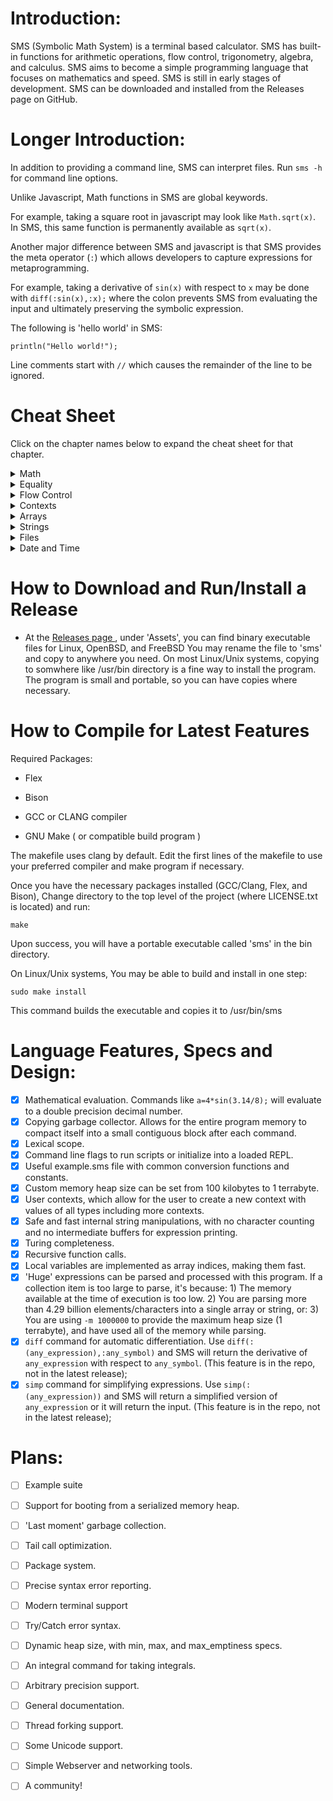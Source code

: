 # Introduction:
SMS (Symbolic Math System) is a terminal based calculator. SMS has built-in functions for arithmetic operations, flow control, trigonometry, algebra, and calculus. SMS aims to become a simple programming language that focuses on mathematics and speed. SMS is still in early stages of development. SMS can be downloaded and installed from the Releases page on GitHub. 

# Longer Introduction:

In addition to providing a command line, SMS can interpret files.
Run `sms -h` for command line options.

Unlike Javascript, Math functions in SMS are global keywords.

For example, taking a square root in javascript may look like `Math.sqrt(x)`. In SMS, this same function is permanently available as  `sqrt(x)`.

Another major difference between SMS and javascript is that SMS provides the meta operator (`:`) which allows developers to capture expressions for metaprogramming.

For example, taking a derivative of `sin(x)` with respect to `x` may be done with `diff(:sin(x),:x);` where the colon prevents SMS from evaluating the input and ultimately preserving the symbolic expression.

The following is 'hello world' in SMS:

`println("Hello world!");`

Line comments start with `//` which causes the remainder of the line to be ignored.

# Cheat Sheet

Click on the chapter names below to expand the cheat sheet for that chapter.

<details>
  <summary>Math</summary>
  
    1. a + b ; // add two numbers
    
    2. +( a, b, c) ; // 2 or more numbers can be added with prefix notation.
    
    3. a * b ; // mulitply two numbers;
    
    4. *( a, b, ..); // multiply 2 or more numbers
    
    5. a - b ; // subtract two numbers;
    
    6. -(a,b...) ; //substract remaining numbers from the first
    
    7. a / b ; //divide a by b
    
    8. /(a,b,...) //divide a by b, then divide by remaining numbers
    
    9. a ^ b; // raise a to the power of b
    
    10. sin(x); cos(x); tan(x); // trig functions
    
    11. sinh(x); cosh(x); tanh(x); // hyperbolic trig functions
    
    12. sec(x); csc(x); cot(x); // inverse trig funtions
    
    13. sech(x); csch(x); coth(x); // inverse hyperbolic trig functions
    
    14. abs(x); //return the absolute value of x
    
    15. exp(x); //Euler's number, raised to the power of x
    
    16. ln(x); //natural log of x
    
    17. sqrt(x); //square root of x
    
    18. diff(:sin(x),:x); //return the derivative of sin(x) with respect to x
   
    19. simp(:expr); // attempt to simplify the given expression.
  
</details>

<details>
  <summary>Equality</summary>
  
    1. a == b // returns true if a is the same value as b, else, returns false.
  
    2. a > b // returns true if a is more than b, else, returns false
    
    3. a < b // returns true if a is less than b, else ,returns false
    
    3. a >= b // returns true if a is more than or equal to b, else ,returns false
    
    4. a <= b // returns true if a is less than or equal to b, else ,returns false
    
</details>

<details>
  <summary>Flow Control</summary>
  
    1. twice = (x) => 2 * x; // make a function that doubles numbers. 
    
    2. quad = (x,a,b,c) => a*x^2+b*x+c; //a quadratic function in x
    
    3. ( command1 ; command2 ; ... ) // this unites multiple commands into 1 command. Does not make a new scope.
        
    4. if(condition, command); // execute command if true, else return false
  
    5. if(condition, command1, command2); // if condition evaluates to true, executes command1, else executes command2
  
    6. while(condition , statement) // continually repeat statement until condition is false
  
    7. map( function, expression ) // return a new array where each element is the result of applying function to the correlating element of the given expression.
  
    8. not( boolean ) // if boolean is false, returns true, otherwise, returns false.
   
    9. exit(n); // quit SMS and return this integer to the OS as the command return value
    
</details>
<details>
  <summary>Contexts</summary>
  
    1. let var = value ;  // creates a new variable in the current context with the given value.
  
    2. rm var; // removes the variable from the current context.
  
    3. var = value; // searches for var in this context, then up the parent path, and if found, sets to value, else a new variable is created in the current context.
    
    4. context = { var1 = value1; var2 = value2 }; // builds a context with 2 variables and saves it under the variable 'context'
  
    5. context.var1; // retreive the value of a specific variable from the context
    
    6. parent(context); // return the parent scope of the provided context
</details>

<details>
  <summary>Arrays</summary>
  
    1. [ expr1, expr2 ] // create an array by evaluating expressions
    
    2. :[ expr1 , expr2 ] // create an array of unevaluated expressions
    
    3. array[ i ] // return the i'th  element of the array, where i=0 is the first element
    
    4. size( array ) // return the number of elements in the array
    
    5. size( expr ) // returns the number of arguments in the expression
    
</details>

<details>
  <summary>Strings</summary>
  
    1. let s = "example\nstring"; // s is now a string with a newline escape code (\n)
    
    2. str_find(s,to_find);       // returns the first location of to_find
    
    3. str_len(s);  // returns the length of string s
    
    4. str_escape(s); // converts any escape codes into their correlating character
    
    5. str_add(s1,s2); // returns a string that is the concatenation of s1 with s2 in order.
    
    6. str_part(s1,start,len) // returns a part of the string, starting at index start, and with length len.
    
    7. to_string(object0); // return the string representation of object0
    
    8. input(); // allow the user to enter a string of text, which becomes the return value
    
    9. print(s1); //print the string s1
    
    10. println(s1); //prnt the string s1 and go to the next line
    
    
</details>

<details>
  <summary>Files</summary>
  
    1. file_read("test.txt"); //reads test.txt , paths are relative to the working directory
    
    2. file_write(fname, content); // takes a string for the file name to write to, and a string for the content to write
    
    3. file_parse(fname); // Parses the file into a single object. Else , exits the program. (this will be fixed to return false)
    
</details>

<details>
  <summary>Date and Time</summary>
  
    1. date() // returns the date and time in the form of an array of 9 numbers, listed with their array index: 
    //0: seconds (0-60)
    //1: minutes (0-59)
    //2: hours (0-23)
    //3: Day of month (1-31)
    //4: months since January (0-11)
    //5: Years since 1900
    //6: Days since Sunday (0-6)
    //7: Days since January 1 (0-365)
    //8: Dayslights Savings flag (positive if daylight savings is in effect, 0 if not, negative if this is unknown)
  
    2. time() // returns an array with 2 values: the time since January 1, 1970 in microseconds, then milliseconds.
    
    3. date_str() // returns the date in a 24 character string, like: "Thu Apr  6 01:20:24 2023"
    
    4. sleep(n) // pause execution for n millseconds.
    
</details>



# How to Download and Run/Install a Release
- At the [ Releases page ](https://github.com/reginaldford/sms/releases)  , under 'Assets', you can find binary executable files for Linux, OpenBSD, and FreeBSD You may rename the file to 'sms' and copy to anywhere you need. On most Linux/Unix systems, copying to somwhere like /usr/bin directory is a fine way to install the program. The program is small and portable, so you can have copies where necessary.


# How to Compile for Latest Features
Required Packages:

- Flex

- Bison

- GCC or CLANG compiler

- GNU Make ( or compatible build program )

The makefile uses clang by default.
Edit the first lines of the makefile to use your preferred compiler and make program if necessary.

Once you have the necessary packages installed (GCC/Clang, Flex, and Bison),
Change directory to the top level of the project (where LICENSE.txt is located) and run:

`make`

Upon success, you will have a portable executable called 'sms' in the bin directory.

On Linux/Unix systems, You may be able to build and install in one step:

`sudo make install`

This command builds the executable and copies it to /usr/bin/sms


# Language Features, Specs and Design:
- [x] Mathematical evaluation. Commands like `a=4*sin(3.14/8);` will evaluate to a double precision decimal number.
- [x] Copying garbage collector. Allows for the entire program memory to compact itself into a small contiguous block after each command.
- [x] Lexical scope.
- [x] Command line flags to run scripts or initialize into a loaded REPL.
- [x] Useful example.sms file with common conversion functions and constants.
- [x] Custom memory heap size can be set from 100 kilobytes to 1 terrabyte.
- [x] User contexts, which allow for the user to create a new context with values of all types including more contexts.
- [x] Safe and fast internal string manipulations, with no character counting and no intermediate buffers for expression printing.
- [x] Turing completeness.
- [x] Recursive function calls.
- [x] Local variables are implemented as array indices, making them fast.
- [x] 'Huge' expressions can be parsed and processed with this program. If a collection item is too large to parse, it's because: 1) The memory available at the time of execution is too low. 2) You are parsing more than 4.29 billion elements/characters into a single array or string, or: 3) You are using `-m 1000000` to provide the maximum heap size (1 terrabyte), and have used all of the memory while parsing.
- [x] `diff` command for automatic differentiation. Use `diff(:(any_expression),:any_symbol)` and SMS will return the derivative of `any_expression` with respect to `any_symbol`. (This feature is in the repo, not in the latest release);
- [x] `simp` command for simplifying expressions. Use `simp(:(any_expression))` and SMS will return a simplified version of `any_expression` or it will return the input. (This feature is in the repo, not in the latest release);

# Plans:
- [ ] Example suite
- [ ] Support for booting from a serialized memory heap.
- [ ] 'Last moment' garbage collection.
- [ ] Tail call optimization.
- [ ] Package system.
- [ ] Precise syntax error reporting.
- [ ] Modern terminal support
- [ ] Try/Catch error syntax.
- [ ] Dynamic heap size, with min, max, and max_emptiness specs.
- [ ] An integral command for taking integrals.
- [ ] Arbitrary precision support.
- [ ] General documentation.
- [ ] Thread forking support.
- [ ] Some Unicode support.
- [ ] Simple Webserver and networking tools.
- [ ] A community!

